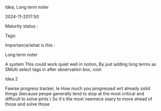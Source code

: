 Idea, Long term noter

2024-11-2017:50

Maturity  status : 

Tags: 

Importance/what is this  : 



Long term noter 

A system 
This could work quiet well in notion, 
By just adding long terms as SMulti select tags in after observation box, cool 

Idea 2 

Fawise progress tracker, 
Ie 
How much you progressed wrt already solid things 
(because peope generally tend to stop at the most critical and difficult to solve pints )
So it's the most neemece ssary to move ahead of those and solve those 


